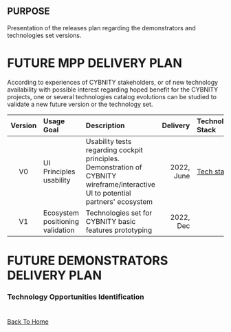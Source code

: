 ## PURPOSE
Presentation of the releases plan regarding the demonstrators and technologies set versions.

# FUTURE MPP DELIVERY PLAN
According to experiences of CYBNITY stakeholders, or of new technology availability with possible interest regarding hoped benefit for the CYBNITY projects, one or several technologies catalog evolutions can be studied to validate a new future version or the technology set.

| Version | Usage Goal | Description | Delivery | Technology Stack | Demonstrator |
|  :---:  |   :---     |    :---     |     ---: |      :---        |     :---     |
| V0 | UI Principles usability  | Usability tests regarding cockpit principles. Demonstration of CYBNITY wireframe/interactive UI to potential partners' ecosystem | 2022, June | [Tech stack](../demonstrators-line/demonstrator-v0/technologies-stack.md) | [demonstrator-v0](../demonstrators-line/demonstrator-v0/README.md) |
| V1 | Ecosystem positioning validation | Technologies set for CYBNITY basic features prototyping | 2022, Dec | | |

# FUTURE DEMONSTRATORS DELIVERY PLAN

### Technology Opportunities Identification

#
[Back To Home](../README.md)